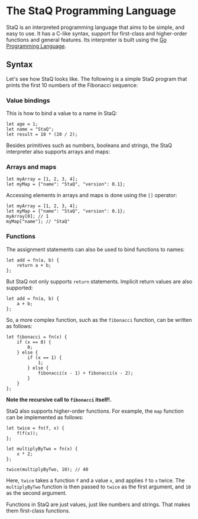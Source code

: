 # The StaQ Programming Language

StaQ is an interpreted programming language that aims to be simple, and easy to use. It has a C-like syntax, support for first-class and higher-order functions and general features. Its interpreter is built using the [Go Programming Language](https://golang.org/).

## Syntax

Let's see how StaQ looks like. The following is a simple StaQ program that prints the first 10 numbers of the Fibonacci sequence:

### Value bindings

This is how to bind a value to a name in StaQ:

```
let age = 1;
let name = "StaQ";
let result = 10 * (20 / 2);
```

Besides primitives such as numbers, booleans and strings, the StaQ interpreter also supports arrays and maps:

### Arrays and maps

```
let myArray = [1, 2, 3, 4];
let myMap = {"name": "StaQ", "version": 0.1};
```

Accessing elements in arrays and maps is done using the `[]` operator:

```
let myArray = [1, 2, 3, 4];
let myMap = {"name": "StaQ", "version": 0.1};
myArray[0]; // 1
myMap["name"]; // "StaQ"
```

### Functions

The assignment statements can also be used to bind functions to names:

```
let add = fn(a, b) {
    return a + b;
};
```

But StaQ not only supports `return` statements. Implicit return values are also supported:

```
let add = fn(a, b) {
    a + b;
};
```

So, a more complex function, such as the `fibonacci` function, can be written as follows:

```
let fibonacci = fn(x) {
    if (x == 0) {
        0;
    } else {
        if (x == 1) {
            1;
        } else {
            fibonacci(x - 1) + fibonacci(x - 2);
        }
    }
};
```

**Note the recursive call to `fibonacci` itself!.**

StaQ also supports higher-order functions. For example, the `map` function can be implemented as follows:

```
let twice = fn(f, x) {
    f(f(x));
};

let multiplyByTwo = fn(x) {
    x * 2;
};

twice(multiplyByTwo, 10); // 40
```

Here, `twice` takes a function `f` and a value `x`, and applies `f` to `x` twice. The `multiplyByTwo` function is then passed to `twice` as the first argument, and `10` as the second argument.

Functions in StaQ are just values, just like numbers and strings. That makes them first-class functions.
